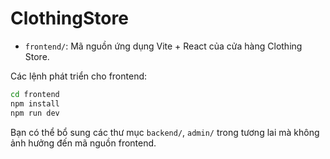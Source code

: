 # ClothingStore


- `frontend/`: Mã nguồn ứng dụng Vite + React của cửa hàng Clothing Store.

Các lệnh phát triển cho frontend:

```bash
cd frontend
npm install
npm run dev
```

Bạn có thể bổ sung các thư mục `backend/`, `admin/` trong tương lai mà không ảnh hưởng đến mã nguồn frontend.
